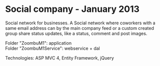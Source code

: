 Social company - January 2013
======

Social network for businesses. A Social network where coworkers with a same email address can by the main company feed or a custom created group share status updates, like a status, comment and post images.

Folder "ZoombuM1": application <br />
Folder "ZoombuM1Service": webservice + dal

Technologies: ASP MVC 4, Entity Framework, jQuery
